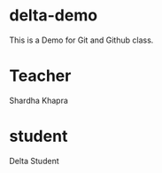 # delta-demo
This is a Demo for Git and Github class.


# Teacher 
Shardha Khapra

# student
Delta Student